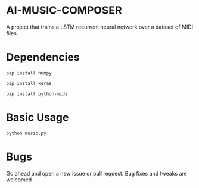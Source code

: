 # AI-MUSIC-COMPOSER


A project that trains a LSTM recurrent neural network over a dataset of MIDI files.


# Dependencies

`pip install numpy`

`pip install keras`

`pip install python-midi`


# Basic Usage

`python music.py`


# Bugs

Go ahead and open a new issue or pull request. Bug fixes and tweaks are welcomed